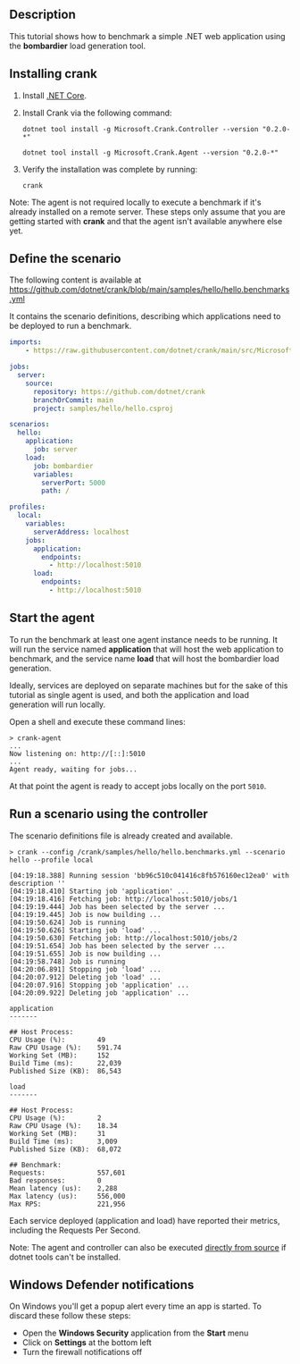 ## Description

This tutorial shows how to benchmark a simple .NET web application using the __bombardier__ load generation tool.

## Installing crank

1. Install [.NET Core](<http://dot.net>).
2. Install Crank via the following command:

    ```text
    dotnet tool install -g Microsoft.Crank.Controller --version "0.2.0-*" 
    ```

    ```text
    dotnet tool install -g Microsoft.Crank.Agent --version "0.2.0-*" 
    ```

3. Verify the installation was complete by running:

    ```
    crank
    ```

Note: The agent is not required locally to execute a benchmark if it's already installed on a remote
server. These steps only assume that you are getting started with __crank__ and that the agent
isn't available anywhere else yet.

## Define the scenario

The following content is available at https://github.com/dotnet/crank/blob/main/samples/hello/hello.benchmarks.yml

It contains the scenario definitions, describing which applications need to be deployed to run a benchmark.

```yml
imports:
    - https://raw.githubusercontent.com/dotnet/crank/main/src/Microsoft.Crank.Jobs.Bombardier/bombardier.yml

jobs:
  server:
    source:
      repository: https://github.com/dotnet/crank
      branchOrCommit: main
      project: samples/hello/hello.csproj

scenarios:
  hello:
    application:
      job: server
    load:
      job: bombardier
      variables:
        serverPort: 5000
        path: /

profiles:
  local:
    variables:
      serverAddress: localhost
    jobs: 
      application:
        endpoints: 
          - http://localhost:5010
      load:
        endpoints: 
          - http://localhost:5010
```

## Start the agent

To run the benchmark at least one agent instance needs to be running. It will run the service named  __application__ that will host the web application to benchmark, and the service name __load__ that will host the bombardier load generation.

Ideally, services are deployed on separate machines but for the sake of this tutorial as single agent is used, and both the application and load generation will run locally.

Open a shell and execute these command lines:

```
> crank-agent
...
Now listening on: http://[::]:5010
...
Agent ready, waiting for jobs...
```

At that point the agent is ready to accept jobs locally on the port `5010`.

## Run a scenario using the controller

The scenario definitions file is already created and available.

```
> crank --config /crank/samples/hello/hello.benchmarks.yml --scenario hello --profile local

[04:19:18.388] Running session 'bb96c510c041416c8fb576160ec12ea0' with description ''
[04:19:18.410] Starting job 'application' ...
[04:19:18.416] Fetching job: http://localhost:5010/jobs/1
[04:19:19.444] Job has been selected by the server ...
[04:19:19.445] Job is now building ...
[04:19:50.624] Job is running
[04:19:50.626] Starting job 'load' ...
[04:19:50.630] Fetching job: http://localhost:5010/jobs/2
[04:19:51.654] Job has been selected by the server ...
[04:19:51.655] Job is now building ...
[04:19:58.748] Job is running
[04:20:06.891] Stopping job 'load' ...
[04:20:07.912] Deleting job 'load' ...
[04:20:07.916] Stopping job 'application' ...
[04:20:09.922] Deleting job 'application' ...

application
-------

## Host Process:
CPU Usage (%):        49
Raw CPU Usage (%):    591.74
Working Set (MB):     152
Build Time (ms):      22,039
Published Size (KB):  86,543

load
-------

## Host Process:
CPU Usage (%):        2
Raw CPU Usage (%):    18.34
Working Set (MB):     31
Build Time (ms):      3,009
Published Size (KB):  68,072

## Benchmark:
Requests:             557,601
Bad responses:        0
Mean latency (us):    2,288
Max latency (us):     556,000
Max RPS:              221,956
```

Each service deployed (application and load) have reported their metrics, including the Requests Per Second.

Note: The agent and controller can also be executed [directly from source](development.md) if dotnet tools can't be installed.

## Windows Defender notifications

On Windows you'll get a popup alert every time an app is started. To discard these follow these steps:

- Open the __Windows Security__ application from the __Start__ menu
- Click on __Settings__ at the bottom left
- Turn the firewall notifications off
